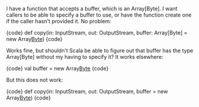 I have a function that accepts a buffer, which is an Array[Byte].  I want callers to be able to specify a buffer to use, or have the function create one if the caller hasn't provided it.  No problem:

{code}
def copy(in: InputStream, out: OutputStream, buffer: Array[Byte] = new Array[Byte](1024))
{code}

Works fine, but shouldn't Scala be able to figure out that buffer has the type Array[Byte] without my having to specify it?  It works elsewhere:

{code}
val buffer = new Array[Byte](1024)
{code}

But this does not work:

{code}
def copy(in: InputStream, out: OutputStream, buffer = new Array[Byte](1024))
{code}


